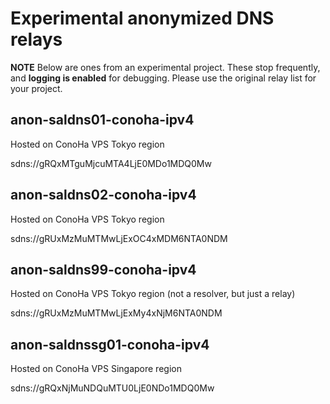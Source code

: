 # Experimental anonymized DNS relays

**NOTE** Below are ones from an experimental project. These stop frequently, and **logging is enabled** for debugging. Please use the original relay list for your project.

## anon-saldns01-conoha-ipv4

Hosted on ConoHa VPS Tokyo region

sdns://gRQxMTguMjcuMTA4LjE0MDo1MDQ0Mw

## anon-saldns02-conoha-ipv4

Hosted on ConoHa VPS Tokyo region

sdns://gRUxMzMuMTMwLjExOC4xMDM6NTA0NDM

## anon-saldns99-conoha-ipv4

Hosted on ConoHa VPS Tokyo region (not a resolver, but just a relay)

sdns://gRUxMzMuMTMwLjExMy4xNjM6NTA0NDM


## anon-saldnssg01-conoha-ipv4

Hosted on ConoHa VPS Singapore region

sdns://gRQxNjMuNDQuMTU0LjE0NDo1MDQ0Mw
